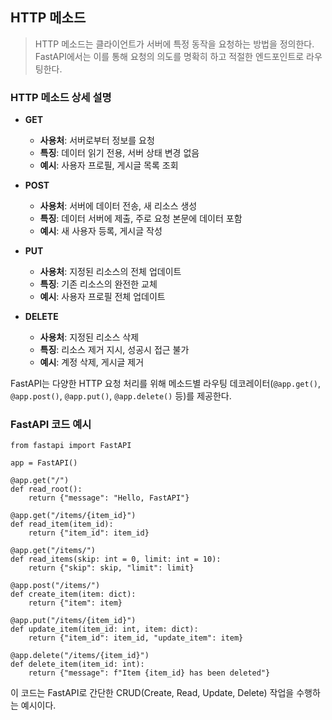 ## HTTP 메소드
> HTTP 메소드는 클라이언트가 서버에 특정 동작을 요청하는 방법을 정의한다. FastAPI에서는 이를 통해 요청의 의도를 명확히 하고 적절한 엔드포인트로 라우팅한다.

### HTTP 메소드 상세 설명
- **GET**
    * **사용처**: 서버로부터 정보를 요청
    * **특징**: 데이터 읽기 전용, 서버 상태 변경 없음
    * **예시**: 사용자 프로필, 게시글 목록 조회

- **POST**
    * **사용처**: 서버에 데이터 전송, 새 리소스 생성
    * **특징**: 데이터 서버에 제출, 주로 요청 본문에 데이터 포함
    * **예시**: 새 사용자 등록, 게시글 작성

- **PUT**
    * **사용처**: 지정된 리소스의 전체 업데이트
    * **특징**: 기존 리소스의 완전한 교체
    * **예시**: 사용자 프로필 전체 업데이트

- **DELETE**
    * **사용처**: 지정된 리소스 삭제
    * **특징**: 리소스 제거 지시, 성공시 접근 불가
    * **예시**: 계정 삭제, 게시글 제거

FastAPI는 다양한 HTTP 요청 처리를 위해 메소드별 라우팅 데코레이터(`@app.get()`, `@app.post()`, `@app.put()`, `@app.delete()` 등)를 제공한다.

### FastAPI 코드 예시
```
from fastapi import FastAPI

app = FastAPI()

@app.get("/")
def read_root():
    return {"message": "Hello, FastAPI"}

@app.get("/items/{item_id}")
def read_item(item_id):
    return {"item_id": item_id}

@app.get("/items/")
def read_items(skip: int = 0, limit: int = 10):
    return {"skip": skip, "limit": limit}

@app.post("/items/")
def create_item(item: dict):
    return {"item": item}

@app.put("/items/{item_id}")
def update_item(item_id: int, item: dict):
    return {"item_id": item_id, "update_item": item}

@app.delete("/items/{item_id}")
def delete_item(item_id: int):
    return {"message": f"Item {item_id} has been deleted"}
```
이 코드는 FastAPI로 간단한 CRUD(Create, Read, Update, Delete) 작업을 수행하는 예시이다.
